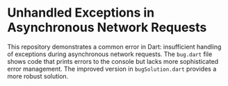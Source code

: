 # Unhandled Exceptions in Asynchronous Network Requests

This repository demonstrates a common error in Dart: insufficient handling of exceptions during asynchronous network requests. The `bug.dart` file shows code that prints errors to the console but lacks more sophisticated error management.  The improved version in `bugSolution.dart` provides a more robust solution.